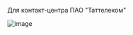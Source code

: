 Для контакт-центра ПАО "Таттелеком"

![image](https://github.com/baht0/IncidentTelegramBot/assets/70800526/937a1ae9-21ea-4e75-8138-4c2d9eab6653)
